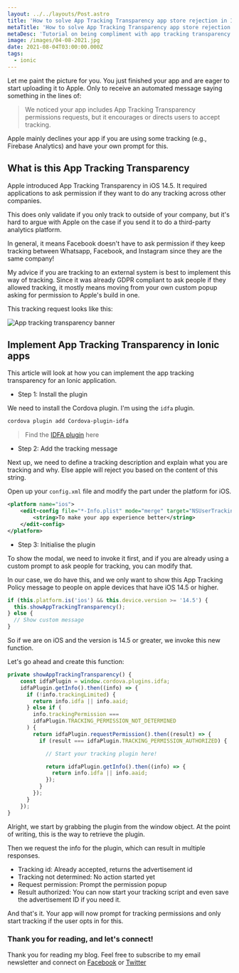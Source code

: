 ```yaml
---
layout: ../../layouts/Post.astro
title: 'How to solve App Tracking Transparency app store rejection in Ionic'
metaTitle: 'How to solve App Tracking Transparency app store rejection in Ionic'
metaDesc: 'Tutorial on being compliment with app tracking transparency on Apple iOS 14.5'
image: /images/04-08-2021.jpg
date: 2021-08-04T03:00:00.000Z
tags:
  - ionic
---
```


Let me paint the picture for you. You just finished your app and are eager to start uploading it to Apple. Only to receive an automated message saying something in the lines of:

> We noticed your app includes App Tracking Transparency permissions requests, but it encourages or directs users to accept tracking.

Apple mainly declines your app if you are using some tracking (e.g., Firebase Analytics) and have your own prompt for this.

## What is this App Tracking Transparency

Apple introduced App Tracking Transparency in iOS 14.5. It required applications to ask permission if they want to do any tracking across other companies.

This does only validate if you only track to outside of your company, but it's hard to argue with Apple on the case if you send it to do a third-party analytics platform.

In general, it means Facebook doesn't have to ask permission if they keep tracking between Whatsapp, Facebook, and Instagram since they are the same company!

My advice if you are tracking to an external system is best to implement this way of tracking.
Since it was already GDPR compliant to ask people if they allowed tracking, it mostly means moving from your own custom popup asking for permission to Apple's build in one.

This tracking request looks like this:

![App tracking transparency banner](https://cdn.hashnode.com/res/hashnode/image/upload/v1627537101865/bVX8XSkgD.png)

## Implement App Tracking Transparency in Ionic apps

This article will look at how you can implement the app tracking transparency for an Ionic application.

- Step 1: Install the plugin

We need to install the Cordova plugin. I'm using the `idfa` plugin.

```bash
cordova plugin add Cordova-plugin-idfa
```

> Find the [IDFA plugin](https://github.com/chemerisuk/cordova-plugin-idfa) here

- Step 2: Add the tracking message

Next up, we need to define a tracking description and explain what you are tracking and why. Else apple will reject you based on the content of this string.

Open up your `config.xml` file and modify the part under the platform for iOS.

```xml
<platform name="ios">
	<edit-config file="*-Info.plist" mode="merge" target="NSUserTrackingUsageDescription">
	    <string>To make your app experience better</string>
	</edit-config>
</platform>
```

- Step 3: Initialise the plugin

To show the modal, we need to invoke it first, and if you are already using a custom prompt to ask people for tracking, you can modify that.

In our case, we do have this, and we only want to show this App Tracking Policy message to people on apple devices that have iOS 14.5 or higher.

```js
if (this.platform.is('ios') && this.device.version >= '14.5') {
  this.showAppTrackingTransparency();
} else {
  // Show custom message
}
```

So if we are on iOS and the version is 14.5 or greater, we invoke this new function.

Let's go ahead and create this function:

```js
private showAppTrackingTransparency() {
	const idfaPlugin = window.cordova.plugins.idfa;
	idfaPlugin.getInfo().then((info) => {
	  if (!info.trackingLimited) {
	    return info.idfa || info.aaid;
	  } else if (
	    info.trackingPermission ===
	    idfaPlugin.TRACKING_PERMISSION_NOT_DETERMINED
	  ) {
	    return idfaPlugin.requestPermission().then((result) => {
	      if (result === idfaPlugin.TRACKING_PERMISSION_AUTHORIZED) {

	        // Start your tracking plugin here!

	        return idfaPlugin.getInfo().then((info) => {
	          return info.idfa || info.aaid;
	        });
	      }
	    });
	  }
	});
}
```

Alright, we start by grabbing the plugin from the window object. At the point of writing, this is the way to retrieve the plugin.

Then we request the info for the plugin, which can result in multiple responses.

- Tracking id: Already accepted, returns the advertisement id
- Tracking not determined: No action started yet
- Request permission: Prompt the permission popup
- Result authorized: You can now start your tracking script and even save the advertisement ID if you need it.

And that's it. Your app will now prompt for tracking permissions and only start tracking if the user opts in for this.

### Thank you for reading, and let's connect!

Thank you for reading my blog. Feel free to subscribe to my email newsletter and connect on [Facebook](https://www.facebook.com/DailyDevTipsBlog) or [Twitter](https://twitter.com/DailyDevTips1)
